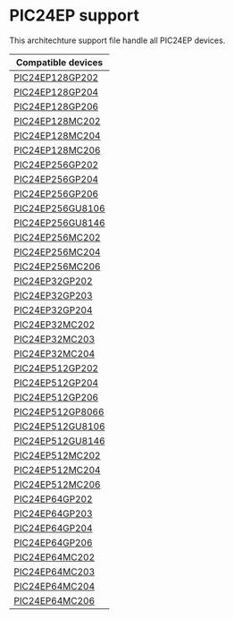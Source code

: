 # PIC24EP support

This architechture support file handle all PIC24EP devices.

|Compatible devices|
|---------|
|[PIC24EP128GP202](http://microchip.com/PIC24EP128GP202)|
|[PIC24EP128GP204](http://microchip.com/PIC24EP128GP204)|
|[PIC24EP128GP206](http://microchip.com/PIC24EP128GP206)|
|[PIC24EP128MC202](http://microchip.com/PIC24EP128MC202)|
|[PIC24EP128MC204](http://microchip.com/PIC24EP128MC204)|
|[PIC24EP128MC206](http://microchip.com/PIC24EP128MC206)|
|[PIC24EP256GP202](http://microchip.com/PIC24EP256GP202)|
|[PIC24EP256GP204](http://microchip.com/PIC24EP256GP204)|
|[PIC24EP256GP206](http://microchip.com/PIC24EP256GP206)|
|[PIC24EP256GU8106](http://microchip.com/PIC24EP256GU8106)|
|[PIC24EP256GU8146](http://microchip.com/PIC24EP256GU8146)|
|[PIC24EP256MC202](http://microchip.com/PIC24EP256MC202)|
|[PIC24EP256MC204](http://microchip.com/PIC24EP256MC204)|
|[PIC24EP256MC206](http://microchip.com/PIC24EP256MC206)|
|[PIC24EP32GP202](http://microchip.com/PIC24EP32GP202)|
|[PIC24EP32GP203](http://microchip.com/PIC24EP32GP203)|
|[PIC24EP32GP204](http://microchip.com/PIC24EP32GP204)|
|[PIC24EP32MC202](http://microchip.com/PIC24EP32MC202)|
|[PIC24EP32MC203](http://microchip.com/PIC24EP32MC203)|
|[PIC24EP32MC204](http://microchip.com/PIC24EP32MC204)|
|[PIC24EP512GP202](http://microchip.com/PIC24EP512GP202)|
|[PIC24EP512GP204](http://microchip.com/PIC24EP512GP204)|
|[PIC24EP512GP206](http://microchip.com/PIC24EP512GP206)|
|[PIC24EP512GP8066](http://microchip.com/PIC24EP512GP8066)|
|[PIC24EP512GU8106](http://microchip.com/PIC24EP512GU8106)|
|[PIC24EP512GU8146](http://microchip.com/PIC24EP512GU8146)|
|[PIC24EP512MC202](http://microchip.com/PIC24EP512MC202)|
|[PIC24EP512MC204](http://microchip.com/PIC24EP512MC204)|
|[PIC24EP512MC206](http://microchip.com/PIC24EP512MC206)|
|[PIC24EP64GP202](http://microchip.com/PIC24EP64GP202)|
|[PIC24EP64GP203](http://microchip.com/PIC24EP64GP203)|
|[PIC24EP64GP204](http://microchip.com/PIC24EP64GP204)|
|[PIC24EP64GP206](http://microchip.com/PIC24EP64GP206)|
|[PIC24EP64MC202](http://microchip.com/PIC24EP64MC202)|
|[PIC24EP64MC203](http://microchip.com/PIC24EP64MC203)|
|[PIC24EP64MC204](http://microchip.com/PIC24EP64MC204)|
|[PIC24EP64MC206](http://microchip.com/PIC24EP64MC206)|
